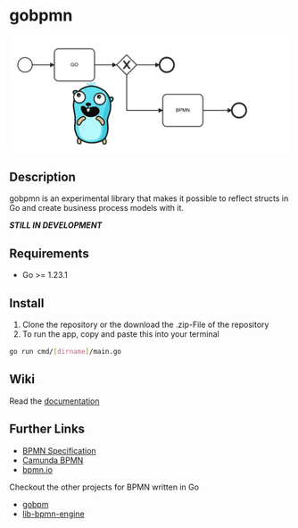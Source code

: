# gobpmn

![gobpmn](https://github.com/deemount/gobpmn/blob/main/docs/img/header.webp "a gopher in front of business model")

## Description

gobpmn is an experimental library that makes it possible to reflect structs in Go and create business process models with it.

***STILL IN DEVELOPMENT***

## Requirements

* Go >= 1.23.1

## Install

1. Clone the repository or the download the .zip-File of the repository
2. To run the app, copy and paste this into your terminal

```bash
go run cmd/[dirname]/main.go
```

## Wiki

Read the [documentation](https://github.com/deemount/gobpmn/wiki)

## Further Links

* [BPMN Specification](https://www.omg.org/spec/BPMN)
* [Camunda BPMN](https://camunda.com/bpmn/)
* [bpmn.io](https://bpmn.io/)

Checkout the other projects for BPMN written in Go

* [gobpm](https://github.com/dr-dobermann/gobpm)
* [lib-bpmn-engine](https://github.com/nitram509/lib-bpmn-engine)
